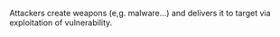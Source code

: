 Attackers create weapons (e,g. malware…) and delivers it to target via exploitation of vulnerability.
